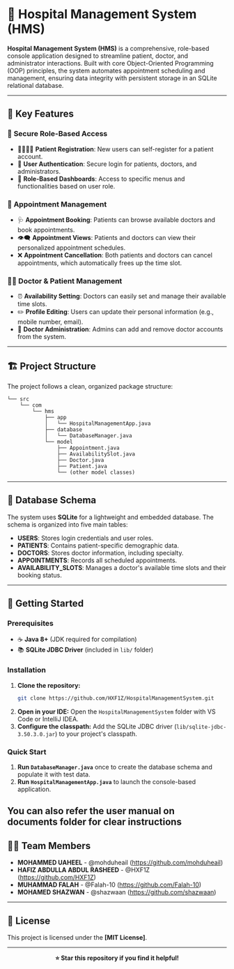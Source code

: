 # 🏥 Hospital Management System (HMS)

**Hospital Management System (HMS)** is a comprehensive, role-based console application designed to streamline patient, doctor, and administrator interactions. Built with core Object-Oriented Programming (OOP) principles, the system automates appointment scheduling and management, ensuring data integrity with persistent storage in an SQLite relational database.

---

## 🚀 Key Features

### 🔐 **Secure Role-Based Access**
- 👨‍👩‍👧‍👦 **Patient Registration**: New users can self-register for a patient account.
- 🔑 **User Authentication**: Secure login for patients, doctors, and administrators.
- 🚪 **Role-Based Dashboards**: Access to specific menus and functionalities based on user role.

### 📅 **Appointment Management**
- 🩺 **Appointment Booking**: Patients can browse available doctors and book appointments.
- 👁️‍🗨️ **Appointment Views**: Patients and doctors can view their personalized appointment schedules.
- ❌ **Appointment Cancellation**: Both patients and doctors can cancel appointments, which automatically frees up the time slot.

### 👨‍⚕️ **Doctor & Patient Management**
- ⏰ **Availability Setting**: Doctors can easily set and manage their available time slots.
- ✏️ **Profile Editing**: Users can update their personal information (e.g., mobile number, email).
- 📝 **Doctor Administration**: Admins can add and remove doctor accounts from the system.

---

## 🏗️ Project Structure

The project follows a clean, organized package structure: 
```
└── src
    └── com
        └── hms
            ├── app
            │   └── HospitalManagementApp.java
            ├── database
            │   └── DatabaseManager.java
            └── model
                ├── Appointment.java
                ├── AvailabilitySlot.java
                ├── Doctor.java
                ├── Patient.java
                └── (other model classes)
```                                                                                                                                                                  
---

## 💾 Database Schema

The system uses **SQLite** for a lightweight and embedded database. The schema is organized into five main tables:

* **USERS**: Stores login credentials and user roles.
* **PATIENTS**: Contains patient-specific demographic data.
* **DOCTORS**: Stores doctor information, including specialty.
* **APPOINTMENTS**: Records all scheduled appointments.
* **AVAILABILITY_SLOTS**: Manages a doctor's available time slots and their booking status.

---

## 🚀 Getting Started

### Prerequisites
- ☕ **Java 8+** (JDK required for compilation)
- 📚 **SQLite JDBC Driver** (included in `lib/` folder)

### Installation
1.  **Clone the repository:**
    ```bash
    git clone https://github.com/HXF1Z/HospitalManagementSystem.git
    ```
2.  **Open in your IDE:** Open the `HospitalManagementSystem` folder with VS Code or IntelliJ IDEA.
3.  **Configure the classpath:** Add the SQLite JDBC driver (`lib/sqlite-jdbc-3.50.3.0.jar`) to your project's classpath.

### Quick Start
1.  **Run `DatabaseManager.java`** once to create the database schema and populate it with test data.
2.  **Run `HospitalManagementApp.java`** to launch the console-based application.


You can also refer the user manual on documents folder for clear instructions
---

## 🧑‍💻 Team Members

* **MOHAMMED UAHEEL** - @mohduheail (https://github.com/mohduheail)
* **HAFIZ ABDULLA ABDUL RASHEED** - @HXF1Z (https://github.com/HXF1Z)
* **MUHAMMAD FALAH** - @Falah-10 (https://github.com/Falah-10)
* **MOHAMED SHAZWAN** - @shazwaan (https://github.com/shazwaan)

---

## 📄 License

This project is licensed under the **[MIT License]**.

---

<div align="center">
    
**⭐ Star this repository if you find it helpful!**

</div>
